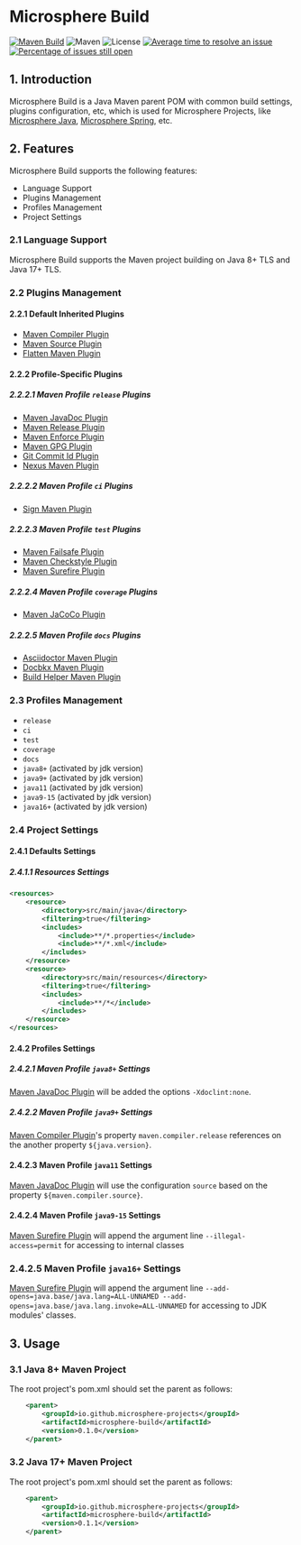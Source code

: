 # Microsphere Build

[![Maven Build](https://github.com/microsphere-projects/microsphere-build/actions/workflows/maven-build.yml/badge.svg)](https://github.com/microsphere-projects/microsphere-build/actions/workflows/maven-build.yml)
![Maven](https://img.shields.io/maven-central/v/io.github.microsphere-projects/microsphere-build.svg)
![License](https://img.shields.io/github/license/microsphere-projects/microsphere-build.svg)
[![Average time to resolve an issue](http://isitmaintained.com/badge/resolution/microsphere-projects/microsphere-build.svg)](http://isitmaintained.com/project/microsphere-projects/microsphere-build "Average time to resolve an issue")
[![Percentage of issues still open](http://isitmaintained.com/badge/open/microsphere-projects/microsphere-build.svg)](http://isitmaintained.com/project/microsphere-projects/microsphere-build "Percentage of issues still open")

## 1. Introduction

Microsphere Build is a Java Maven parent POM with common build settings, plugins configuration, etc, which is used for 
Microsphere Projects, like [Microsphere Java](https://github.com/microsphere-projects/microsphere-java), 
[Microsphere Spring](https://github.com/microsphere-projects/microsphere-spring), etc.


## 2. Features

Microsphere Build supports the following features:
- Language Support
- Plugins Management
- Profiles Management
- Project Settings

### 2.1 Language Support

Microsphere Build supports the Maven project building on Java 8+ TLS and Java 17+ TLS.

### 2.2 Plugins Management

#### 2.2.1 Default Inherited Plugins

- [Maven Compiler Plugin](https://maven.apache.org/plugins/maven-compiler-plugin/)
- [Maven Source Plugin](https://maven.apache.org/plugins/maven-source-plugin/)
- [Flatten Maven Plugin](https://www.mojohaus.org/flatten-maven-plugin/)

#### 2.2.2 Profile-Specific Plugins

##### 2.2.2.1 Maven Profile `release` Plugins

- [Maven JavaDoc Plugin](https://maven.apache.org/plugins/maven-javadoc-plugin/)
- [Maven Release Plugin](https://maven.apache.org/plugins/maven-release-plugin/)
- [Maven Enforce Plugin](https://maven.apache.org/enforcer/maven-enforcer-plugin/)
- [Maven GPG Plugin](https://maven.apache.org/plugins/maven-gpg-plugin/)
- [Git Commit Id Plugin](https://github.com/git-commit-id/git-commit-id-maven-plugin)
- [Nexus Maven Plugin](https://github.com/sonatype/nexus-maven-plugins)

##### 2.2.2.2 Maven Profile `ci` Plugins

- [Sign Maven Plugin](https://www.simplify4u.org/sign-maven-plugin/)

##### 2.2.2.3 Maven Profile `test` Plugins

- [Maven Failsafe Plugin](https://maven.apache.org/surefire/maven-failsafe-plugin/)
- [Maven Checkstyle Plugin](https://maven.apache.org/plugins/maven-checkstyle-plugin/)
- [Maven Surefire Plugin](https://maven.apache.org/surefire/maven-surefire-plugin/)

##### 2.2.2.4 Maven Profile `coverage` Plugins

- [Maven JaCoCo Plugin](https://www.eclemma.org/jacoco/)

##### 2.2.2.5 Maven Profile `docs` Plugins

- [Asciidoctor Maven Plugin](https://github.com/asciidoctor/asciidoctor-maven-plugin)
- [Docbkx Maven Plugin](https://github.com/mimil/docbkx-tools)
- [Build Helper Maven Plugin](https://www.mojohaus.org/build-helper-maven-plugin/)


### 2.3 Profiles Management

- `release`
- `ci`
- `test`
- `coverage`
- `docs`
- `java8+` (activated by jdk version)
- `java9+` (activated by jdk version)
- `java11` (activated by jdk version)
- `java9-15` (activated by jdk version)
- `java16+` (activated by jdk version)

### 2.4 Project Settings

#### 2.4.1 Defaults Settings

##### 2.4.1.1 Resources Settings

```xml
<resources>
    <resource>
        <directory>src/main/java</directory>
        <filtering>true</filtering>
        <includes>
            <include>**/*.properties</include>
            <include>**/*.xml</include>
        </includes>
    </resource>
    <resource>
        <directory>src/main/resources</directory>
        <filtering>true</filtering>
        <includes>
            <include>**/*</include>
        </includes>
    </resource>
</resources>
```

#### 2.4.2 Profiles Settings

##### 2.4.2.1 Maven Profile `java8+` Settings

[Maven JavaDoc Plugin](https://maven.apache.org/plugins/maven-javadoc-plugin/) will be added the options `-Xdoclint:none`.

##### 2.4.2.2 Maven Profile `java9+` Settings

[Maven Compiler Plugin](https://maven.apache.org/plugins/maven-compiler-plugin/)'s property `maven.compiler.release` 
references on the another property `${java.version}`.

#### 2.4.2.3 Maven Profile `java11` Settings

[Maven JavaDoc Plugin](https://maven.apache.org/plugins/maven-javadoc-plugin/) will use the configuration `source`
based on the property `${maven.compiler.source}`.

#### 2.4.2.4 Maven Profile `java9-15` Settings

[Maven Surefire Plugin](https://maven.apache.org/surefire/maven-surefire-plugin/) will append the argument line 
`--illegal-access=permit` for accessing to internal classes

### 2.4.2.5 Maven Profile `java16+` Settings

[Maven Surefire Plugin](https://maven.apache.org/surefire/maven-surefire-plugin/) will append the argument line
`--add-opens=java.base/java.lang=ALL-UNNAMED --add-opens=java.base/java.lang.invoke=ALL-UNNAMED` for accessing to 
JDK modules' classes.

## 3. Usage

### 3.1 Java 8+ Maven Project

The root project's pom.xml should set the parent as follows:

```xml
    <parent>
        <groupId>io.github.microsphere-projects</groupId>
        <artifactId>microsphere-build</artifactId>
        <version>0.1.0</version>
    </parent>
```

### 3.2 Java 17+ Maven Project

The root project's pom.xml should set the parent as follows:

```xml
    <parent>
        <groupId>io.github.microsphere-projects</groupId>
        <artifactId>microsphere-build</artifactId>
        <version>0.1.1</version>
    </parent>
```